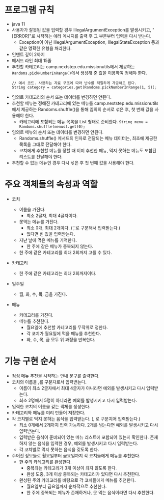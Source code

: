 # 프로그램 규칙
- java 11
- 사용자가 잘못된 값을 입력할 경우 IllegalArgumentException를 발생시키고, "[ERROR]"로 시작하는 에러 메시지를 출력 후 그 부분부터 입력을 다시 받는다.
  - Exception이 아닌 IllegalArgumentException, IllegalStateException 등과 같은 명확한 유형을 처리한다.
- 인덴트 깊이 2까지
- 메서드 라인 최대 15줄
- 추천할 카테고리는 camp.nextstep.edu.missionutils에서 제공하는 `Randoms.pickNumberInRange()`에서 생성해 준 값을 이용하여 정해야 한다.
  ```
  // 예시 코드. 사용하는 자료 구조에 따라 난수를 적절하게 가공해도 된다.
  String category = categories.get(Randoms.pickNumberInRange(1, 5));
  ```
- 임의로 카테고리의 순서 또는 데이터를 변경하면 안된다.
- 추천할 메뉴는 정해진 카테고리에 있는 메뉴를 camp.nextstep.edu.missionutils에서 제공하는 Randoms.shuffle()을 통해 임의의 순서로 섞은 후, 첫 번째 값을 사용해야 한다.
  - 카테고리에 포함되는 메뉴 목록을 List<String> 형태로 준비한다.
  `String menu = Randoms.shuffle(menus).get(0);`
- 임의로 메뉴의 순서 또는 데이터를 변경하면 안된다.
  - Randoms.shuffle() 메서드의 인자로 전달되는 메뉴 데이터는, 최초에 제공한 목록을 그대로 전달해야 한다.
  - 코치에게 추천할 메뉴를 정할 때 이미 추천한 메뉴, 먹지 못하는 메뉴도 포함된 리스트를 전달해야 한다.
- 추천할 수 없는 메뉴인 경우 다시 섞은 후 첫 번째 값을 사용해야 한다.

# 주요 객체들의 속성과 역할
- 코치
  - 이름을 가진다.
    - 최소 2글자, 최대 4글자이다.
  - 못먹는 메뉴를 가진다.
    - 최소 0개, 최대 2개이다. (','로 구분해서 입력받는다.)
    - 없다면 빈 값을 입력받는다.
  - 지난 날에 먹은 메뉴를 기억한다.
    - 한 주에 같은 메뉴가 중복되지 않는다.
  - 한 주에 같은 카테고리를 최대 2회까지 고를 수 있다. 

- 카테고리
  - 한 주에 같은 카테고리는 최대 2회까지이다.

- 일주일
  - 월, 화, 수, 목, 금을 가진다.

- 메뉴
  - 카테고리를 가진다.
  - 메뉴를 추천한다.
    - 월요일에 추천할 카테고리를 무작위로 정한다.
    - 각 코치가 월요일에 먹을 메뉴를 추천한다.
    - 화, 수, 목, 금 모두 위 과정을 반복한다.

# 기능 구현 순서
- 점심 메뉴 추천을 시작하는 안내 문구를 출력한다.
- 코치의 이름을 ,를 구분자로서 입력받는다.
  - 이름이 최소 2글자에서 최대 4글자가 아니라면 예외를 발생시키고 다시 입력받는다.
  - 최소 2명에서 5명이 아니라면 예외를 발생시키고 다시 입력받는다.
- 입력한 코치의 이름을 갖는 객체를 생성한다.
- 카테고리와 메뉴를 미리 만들어 저장한다.
- 각 코치별로 먹지 못하는 음식을 입력받는다. (, 로 구분지어 입력받는다.)
  - 최소 0개에서 2개까지 입력 가능하다. 2개를 넘는다면 예외를 발생시키고 다시 입력받는다.
  - 입력받은 음식이 준비되어 있는 메뉴 리스트에 포함되어 있는지 확인한다.
    존재하지 않는 음식을 입력한 경우, 예외를 발생시키고 다시 입력받는다.
  - 각 코치별로 먹지 못하는 음식을 갖도록 한다.
- 주어진 정보들로 월요일부터 금요일까지 각 코치들에게 메뉴를 추천한다.
  - 한 주의 카테고리를 완성한다.
    - 중복되는 카테고리가 3개 이상이 되지 않도록 한다.
    - 완성 도중, 3개 이상 중복되는 카테고리가 있다면 다시 추천한다.
  - 완성된 주의 카테고리를 바탕으로 각 코치들에게 메뉴를 추천한다.
    - 월요일부터 금요일까지 순차적으로 추천한다.
    - 한 주에 중복되는 메뉴가 존재하거나, 못 먹는 음식이라면 다시 추천한다.